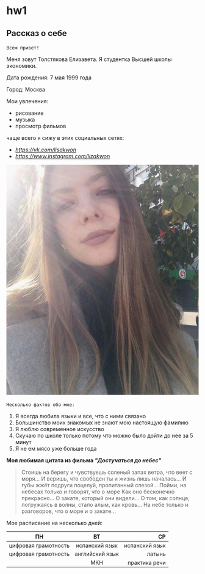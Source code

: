 # hw1

## Рассказ о себе

    Всем привет!

Меня зовут Толстякова Елизавета. Я студентка Высшей школы экономики. 

Дата рождения: 7 мая 1999 года

Город: Москва

Мои увлечения:
- рисование
- музыка
- просмотр фильмов

чаще всего я сижу в этих социальных сетях:
- *https://vk.com/lisakwon*
- *https://www.instagram.com/lizakwon*

![alt это я](https://github.com/lizakwon/hw1/blob/master/photo_2018-01-19_11-18-34.jpg?raw=true)
     
    Несколько фактов обо мне:
 1. Я всегда любила языки и все, что с ними связано 
 2. Большинство моих знакомых не знают мою настоящую фамилию
 3. Я люблю современное искусство
 4. Скучаю по школе только потому что можно было дойти до нее за 5 минут
 5. Я не ем мясо уже больше года
 
 **Моя любимая цитата из фильма _"Достучаться до небес"_**
 
>Стоишь на берегу и чувствуешь соленый запах ветра, что веет с моря...
>И веришь, что свободен ты и жизнь лишь началась...
>И губы жжёт подруги поцелуй, пропитанный слезой...
>Пойми, на небесах только и говорят, что о море
>Как оно бесконечно прекрасно...
>О закате, который они видели...
>О том, как солнце, погружаясь в волны, стало алым, как кровь...
>На небе только и разговоров, что о море и о закате...

Мое расписание на несколько дней:

| ПН | ВТ | СР |
| ------------- |:-------------:| -----:|
| цифровая грамотность| испанский язык|испанский язык|
| цифровая грамотность|английский язык|латынь|
|  |МКН|практика речи|

